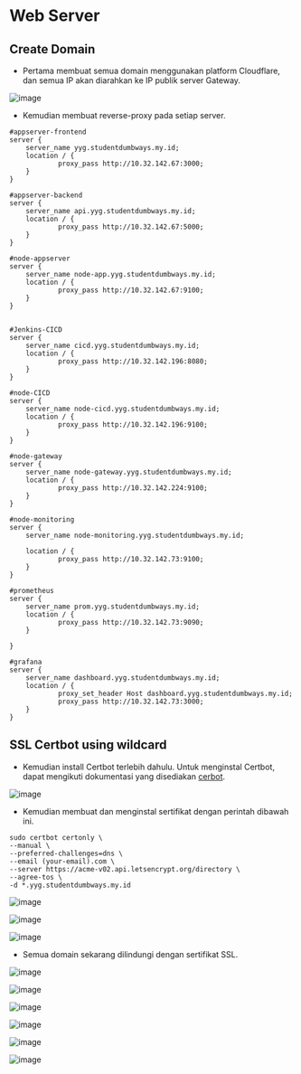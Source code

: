 # Web Server

## Create Domain

- Pertama membuat semua domain menggunakan platform Cloudflare, dan semua IP akan diarahkan ke IP publik server Gateway.

![image](Media/1.png)

- Kemudian membuat reverse-proxy pada setiap server.

```
#appserver-frontend
server {
    server_name yyg.studentdumbways.my.id;
    location / {
            proxy_pass http://10.32.142.67:3000;
    } 
}

#appserver-backend
server {
    server_name api.yyg.studentdumbways.my.id;
    location / {
            proxy_pass http://10.32.142.67:5000;
    }
}

#node-appserver
server {
    server_name node-app.yyg.studentdumbways.my.id;
    location / {
            proxy_pass http://10.32.142.67:9100;
    }
}


#Jenkins-CICD
server {
    server_name cicd.yyg.studentdumbways.my.id;
    location / {
            proxy_pass http://10.32.142.196:8080;
    }
}

#node-CICD
server {
    server_name node-cicd.yyg.studentdumbways.my.id;
    location / {
            proxy_pass http://10.32.142.196:9100;
    }
}

#node-gateway
server {
    server_name node-gateway.yyg.studentdumbways.my.id;
    location / {
            proxy_pass http://10.32.142.224:9100;
    }
}

#node-monitoring
server {
    server_name node-monitoring.yyg.studentdumbways.my.id;

    location / {
            proxy_pass http://10.32.142.73:9100;
    }
}

#prometheus
server {
    server_name prom.yyg.studentdumbways.my.id;
    location / {
            proxy_pass http://10.32.142.73:9090;
    }

}

#grafana
server {
    server_name dashboard.yyg.studentdumbways.my.id;
    location / {
            proxy_set_header Host dashboard.yyg.studentdumbways.my.id;
            proxy_pass http://10.32.142.73:3000;
    }
}
```

## SSL Certbot using wildcard

- Kemudian install Certbot terlebih dahulu. Untuk menginstal Certbot, dapat mengikuti dokumentasi yang disediakan [cerbot](https://certbot.eff.org/instructions?ws=nginx&os=ubuntufocal&tab=wildcard).

![image](Media/2.png)

- Kemudian membuat dan menginstal sertifikat dengan perintah dibawah ini.

```
sudo certbot certonly \
--manual \
--preferred-challenges=dns \
--email (your-email).com \
--server https://acme-v02.api.letsencrypt.org/directory \
--agree-tos \
-d *.yyg.studentdumbways.my.id
```

![image](Media/3.png)

![image](Media/4.png)

![image](Media/5.png)

- Semua domain sekarang dilindungi dengan sertifikat SSL.

![image](Media/6.png)

![image](Media/7.png)

![image](Media/8.png)

![image](Media/9.png)

![image](Media/10.png)

![image](Media/11.png)
